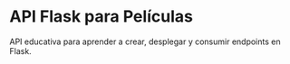 # API Flask para Películas

API educativa para aprender a crear, desplegar y consumir endpoints en Flask.
